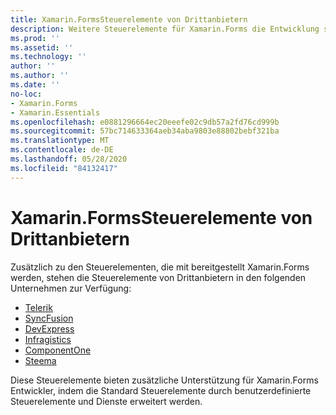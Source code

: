 ```yaml
---
title: Xamarin.FormsSteuerelemente von Drittanbietern
description: Weitere Steuerelemente für Xamarin.Forms die Entwicklung sind für Unternehmen verfügbar, wie z. b. Telerik, Syncfusion, DevExpress, Infragistics, ComponentOne und steema.
ms.prod: ''
ms.assetid: ''
ms.technology: ''
author: ''
ms.author: ''
ms.date: ''
no-loc:
- Xamarin.Forms
- Xamarin.Essentials
ms.openlocfilehash: e0881296664ec20eeefe02c9db57a2fd76cd999b
ms.sourcegitcommit: 57bc714633364aeb34aba9803e88802bebf321ba
ms.translationtype: MT
ms.contentlocale: de-DE
ms.lasthandoff: 05/28/2020
ms.locfileid: "84132417"
---
```

# <a name="xamarinforms-third-party-controls"></a>Xamarin.FormsSteuerelemente von Drittanbietern

Zusätzlich zu den Steuerelementen, die mit bereitgestellt Xamarin.Forms werden, stehen die Steuerelemente von Drittanbietern in den folgenden Unternehmen zur Verfügung:

- [Telerik](https://www.telerik.com/xamarin-ui)
- [SyncFusion](https://www.syncfusion.com/xamarin-ui-controls)
- [DevExpress](https://www.devexpress.com/xamarin/)
- [Infragistics](https://www.infragistics.com/products/xamarin)
- [ComponentOne](https://www.grapecity.com/componentone-xamarin/)
- [Steema](https://www.steema.com/product/forms)

Diese Steuerelemente bieten zusätzliche Unterstützung für Xamarin.Forms Entwickler, indem die Standard Steuerelemente durch benutzerdefinierte Steuerelemente und Dienste erweitert werden.
